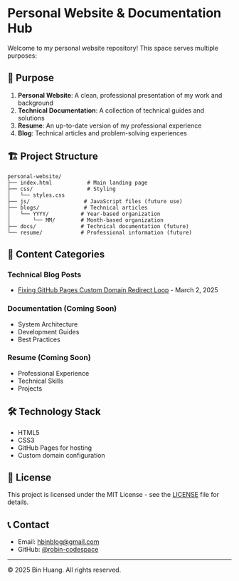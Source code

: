 # Personal Website & Documentation Hub

Welcome to my personal website repository! This space serves multiple purposes:

## 🎯 Purpose

1. **Personal Website**: A clean, professional presentation of my work and background
2. **Technical Documentation**: A collection of technical guides and solutions
3. **Resume**: An up-to-date version of my professional experience
4. **Blog**: Technical articles and problem-solving experiences

## 🏗 Project Structure

```
personal-website/
├── index.html           # Main landing page
├── css/                 # Styling
│   └── styles.css      
├── js/                 # JavaScript files (future use)
├── blogs/              # Technical articles
│   └── YYYY/          # Year-based organization
│       └── MM/        # Month-based organization
├── docs/              # Technical documentation (future)
└── resume/            # Professional information (future)
```

## 📝 Content Categories

### Technical Blog Posts
- [Fixing GitHub Pages Custom Domain Redirect Loop](blogs/2025/03/fixing-github-pages-redirect.html) - March 2, 2025

### Documentation (Coming Soon)
- System Architecture
- Development Guides
- Best Practices

### Resume (Coming Soon)
- Professional Experience
- Technical Skills
- Projects

## 🛠 Technology Stack

- HTML5
- CSS3
- GitHub Pages for hosting
- Custom domain configuration

## 📄 License

This project is licensed under the MIT License - see the [LICENSE](LICENSE) file for details.

## 📞 Contact

- Email: [hbinblog@gmail.com](mailto:hbinblog@gmail.com)
- GitHub: [@robin-codespace](https://github.com/robin-codespace)

---

© 2025 Bin Huang. All rights reserved.
